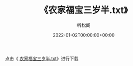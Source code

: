 ﻿---
title:  《农家福宝三岁半.txt》
date:   2022-01-02T00:00:00+00:00
author: 听松阁
layout: post
permalink: /农家福宝三岁半/
categories: 小说
tags: [小说]
---

点击《 [农家福宝三岁半.txt](http://img.660000.xyz/bookstukust/book/bntxt/10/农家福宝三岁半.txt)》进行下载